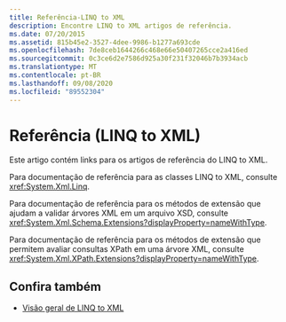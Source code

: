 ```yaml
---
title: Referência-LINQ to XML
description: Encontre LINQ to XML artigos de referência.
ms.date: 07/20/2015
ms.assetid: 815b45e2-3527-4dee-9986-b1277a693cde
ms.openlocfilehash: 7de8ceb1644266c468e66e50407265cce2a416ed
ms.sourcegitcommit: 0c3ce6d2e7586d925a30f231f32046b7b3934acb
ms.translationtype: MT
ms.contentlocale: pt-BR
ms.lasthandoff: 09/08/2020
ms.locfileid: "89552304"
---
```

# <a name="reference-linq-to-xml"></a>Referência (LINQ to XML)

Este artigo contém links para os artigos de referência do LINQ to XML.

Para documentação de referência para as classes LINQ to XML, consulte <xref:System.Xml.Linq>.

Para documentação de referência para os métodos de extensão que ajudam a validar árvores XML em um arquivo XSD, consulte <xref:System.Xml.Schema.Extensions?displayProperty=nameWithType>.

Para documentação de referência para os métodos de extensão que permitem avaliar consultas XPath em uma árvore XML, consulte <xref:System.Xml.XPath.Extensions?displayProperty=nameWithType>.

## <a name="see-also"></a>Confira também

- [Visão geral de LINQ to XML](linq-xml-overview.md)
